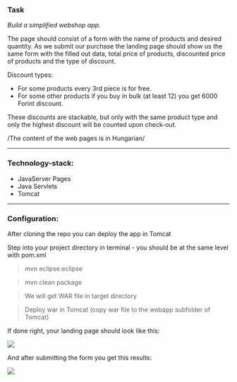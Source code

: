  ### Task
 
 *Build a simplified webshop app.*
 
 The page should consist of a form with the name of products and desired quantity. As we submit our purchase
 the landing page should show us the same form with the filled out data, total price of products, discounted price of
 products and the type of discount.
 
 Discount types:
 
 * For some products every 3rd piece is for free.
 * For some other products if you buy in bulk (at least 12) you get 6000 Forint discount.
 
 These discounts are stackable, but only with the same product type and only the highest discount will be counted upon
 check-out.
 
 /The content of the web pages is in Hungarian/


---

### Technology-stack:

* JavaServer Pages
* Java Servlets
* Tomcat

---

### Configuration:

After cloning the repo you can deploy the app in Tomcat

Step into your project directory in terminal - you should be at the same level with pom.xml

> mvn eclipse:eclipse

> mvn clean package

> We will get WAR file in target directory

> Deploy war in Tomcat (copy war file to the webapp subfolder of Tomcat)

If done right, your landing page should look like this:

![](https://i.ibb.co/CWNqmY8/webtown1.png)

And after submitting the form you get this results:

![](https://i.ibb.co/kK2m77K/webtown2.png)